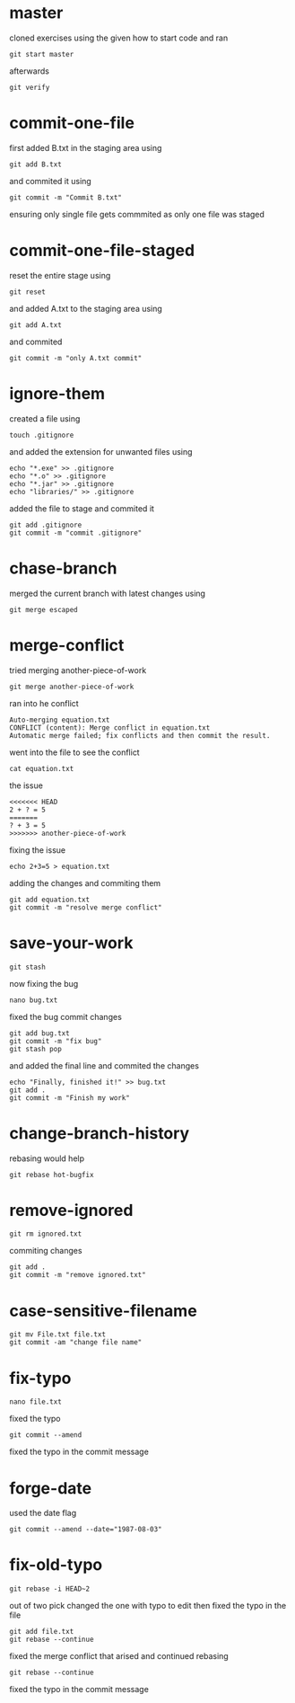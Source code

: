 # master
cloned exercises using the given how to start code and ran
```
git start master
```
afterwards
```
git verify
```

# commit-one-file
first added B.txt in the staging area using 
```
git add B.txt
```
and commited it using 
```
git commit -m "Commit B.txt"
```
ensuring only single file gets commmited as only one file was staged

# commit-one-file-staged
reset the entire stage using 
```
git reset
```
and added A.txt to the staging area using
```
git add A.txt
```
and commited
```
git commit -m "only A.txt commit"
```

# ignore-them
created a file using 
```
touch .gitignore
```
and added the extension for unwanted files using 
```
echo "*.exe" >> .gitignore
echo "*.o" >> .gitignore
echo "*.jar" >> .gitignore
echo "libraries/" >> .gitignore
```
added the file to stage and commited it
``` 
git add .gitignore
git commit -m "commit .gitignore"
```

# chase-branch
merged the current branch with latest changes using 
```
git merge escaped
```

# merge-conflict
tried merging another-piece-of-work
```
git merge another-piece-of-work
```
ran into he conflict
```
Auto-merging equation.txt
CONFLICT (content): Merge conflict in equation.txt
Automatic merge failed; fix conflicts and then commit the result.
```
went into the file to see the conflict 
```
cat equation.txt
```
the issue
```
<<<<<<< HEAD
2 + ? = 5
=======
? + 3 = 5
>>>>>>> another-piece-of-work
```
fixing the issue
```
echo 2+3=5 > equation.txt
```
adding the changes and commiting them
```
git add equation.txt
git commit -m "resolve merge conflict"
```

# save-your-work
```
git stash
```
now fixing the bug
```
nano bug.txt
```
fixed the bug commit changes
```
git add bug.txt
git commit -m "fix bug"
git stash pop
```
and added the final line and commited the changes
```
echo "Finally, finished it!" >> bug.txt
git add .
git commit -m "Finish my work"
```

# change-branch-history
rebasing would help
```
git rebase hot-bugfix
```

# remove-ignored
```
git rm ignored.txt
```
commiting changes
```
git add .
git commit -m "remove ignored.txt"
```

# case-sensitive-filename
```
git mv File.txt file.txt
git commit -am "change file name"
```

# fix-typo
```
nano file.txt
```
fixed the typo
``` 
git commit --amend
```
fixed the typo in the commit message


# forge-date
used the date flag 
```
git commit --amend --date="1987-08-03"
```

# fix-old-typo
```
git rebase -i HEAD~2
```
out of two pick changed the one with typo to edit
then fixed the typo in the file 
```
git add file.txt
git rebase --continue
```
fixed the merge conflict that arised and continued rebasing
```
git rebase --continue
```
fixed the typo in the commit message

